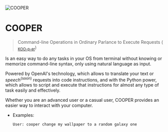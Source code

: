 ![COOPER](https://user-images.githubusercontent.com/14117486/230541016-1114064f-a863-43e3-9ecb-35fd01e9308d.png)


# COOPER   
>Command-line Operations in Ordinary Parlance to Execute Requests (<sub> [KOO-p-er](https://ssl.gstatic.com/dictionary/static/pronunciation/2022-03-02/audio/co/cooper_en_us_1.mp3)</sub>)

Is an easy way to do any tasks in your OS from terminal without knowing or memorize command-line syntax, only using natural language as input.

Powered by OpenAI's technology, which allows to translate your text or *speech*<sup>(soon)</sup> requests into code instructions, and with the Python power, which allows to script and execute that instructions for almost any type of task easily and effectively.

Whether you are an advanced user or a casual user, COOPER provides an easier way to interact with your computer.


- Examples:

      User: cooper change my wallpaper to a random galaxy one
